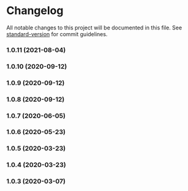 # Changelog

All notable changes to this project will be documented in this file. See [standard-version](https://github.com/conventional-changelog/standard-version) for commit guidelines.

### 1.0.11 (2021-08-04)

### 1.0.10 (2020-09-12)

### 1.0.9 (2020-09-12)

### 1.0.8 (2020-09-12)

### 1.0.7 (2020-06-05)

### 1.0.6 (2020-05-23)

### 1.0.5 (2020-03-23)

### 1.0.4 (2020-03-23)

### 1.0.3 (2020-03-07)
